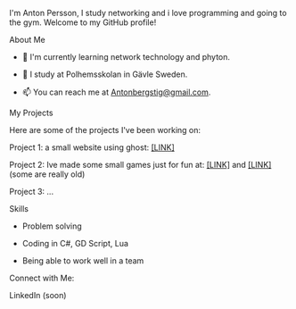 I'm Anton Persson, I study networking and i love programming and going to the gym. Welcome to my GitHub profile!

About Me

- 🌱 I'm currently learning network technology and phyton.

- 💼 I study at Polhemsskolan in Gävle Sweden.

- 📫 You can reach me at Antonbergstig@gmail.com.

My Projects

Here are some of the projects I've been working on:

Project 1: a small website using ghost: [[LINK]](https://antonpghost.polhemsskolan.com/)

Project 2: Ive made some small games just for fun at: [[LINK]](https://inter-dream-games.itch.io/) and [[LINK]](https://hansmelange.itch.io/) (some are really old)

Project 3: ...

Skills

- Problem solving
  
- Coding in C#, GD Script, Lua
  
- Being able to work well in a team

  
Connect with Me:

LinkedIn (soon)
